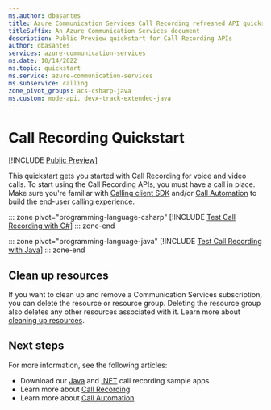 ```yaml
---
ms.author: dbasantes
title: Azure Communication Services Call Recording refreshed API quickstart 
titleSuffix: An Azure Communication Services document
description: Public Preview quickstart for Call Recording APIs
author: dbasantes
services: azure-communication-services
ms.date: 10/14/2022
ms.topic: quickstart
ms.service: azure-communication-services
ms.subservice: calling
zone_pivot_groups: acs-csharp-java
ms.custom: mode-api, devx-track-extended-java
---
```

# Call Recording Quickstart

[!INCLUDE [Public Preview](../../includes/public-preview-include-document.md)]

This quickstart gets you started with Call Recording for voice and video calls. To start using the Call Recording APIs, you must have a call in place. Make sure you're familiar with [Calling client SDK](get-started-with-video-calling.md) and/or [Call Automation](../call-automation/callflows-for-customer-interactions.md#build-a-customer-interaction-workflow-using-call-automation) to build the end-user calling experience. 

::: zone pivot="programming-language-csharp"
[!INCLUDE [Test Call Recording with C#](./includes/call-recording-samples/call-recording-csharp.md)]
::: zone-end

::: zone pivot="programming-language-java"
[!INCLUDE [Test Call Recording with Java](./includes/call-recording-samples/call-recording-java.md)]
::: zone-end


## Clean up resources

If you want to clean up and remove a Communication Services subscription, you can delete the resource or resource group. Deleting the resource group also deletes any other resources associated with it. Learn more about [cleaning up resources](../create-communication-resource.md#clean-up-resources).

## Next steps

For more information, see the following articles:

- Download our [Java](https://github.com/Azure-Samples/communication-services-java-quickstarts/tree/main/ServerRecording) and [.NET](https://github.com/Azure-Samples/communication-services-dotnet-quickstarts/tree/main/ServerRecording) call recording sample apps 
- Learn more about [Call Recording](../../concepts/voice-video-calling/call-recording.md)
- Learn more about [Call Automation](../../concepts/call-automation/call-automation.md)
